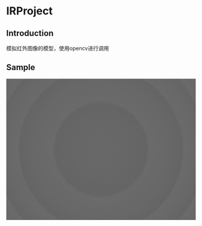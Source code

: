 # IRProject
## Introduction
模拟红外图像的模型，使用opencv进行调用
## Sample
![](https://github.com/konan6915/IRProject/blob/main/export/nuc.png?raw=true)
